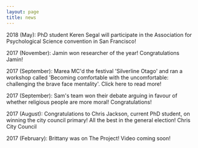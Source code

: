 ```yaml
---
layout: page
title: news
---
```


2018 (May): PhD student Keren Segal will participate in the Association for Psychological Science convention in San Francisco!

2017 (November): Jamin won researcher of the year! Congratulations Jamin! 

2017 (September): Marea MC'd the festival 'Silverline Otago' and ran a workshop called 'Becoming comfortable with the uncomfortable: challenging the brave face mentality'. Click here to read more! 

2017 (September): Sam's team won their debate arguing in favour of whether religious people are more moral! Congratulations!   

2017 (August): Congratulations to Chris Jackson, current PhD student, on winning the city council primary! All the best in the general election!  Chris City Council

2017 (February): Brittany was on The Project! Video coming soon! 

